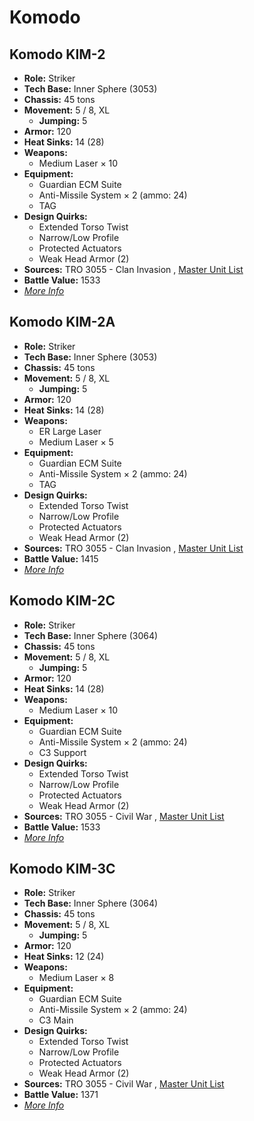 # Komodo 

## Komodo KIM-2 

- **Role:** Striker 
- **Tech Base:** Inner Sphere (3053) 
- **Chassis:** 45 tons 
- **Movement:** 5 / 8, XL 
  - **Jumping:** 5 
- **Armor:** 120 
- **Heat Sinks:** 14 (28) 
- **Weapons:** 
  - Medium Laser × 10 
- **Equipment:** 
  - Guardian ECM Suite 
  - Anti-Missile System × 2 (ammo: 24) 
  - TAG 
- **Design Quirks:** 
  - Extended Torso Twist 
  - Narrow/Low Profile 
  - Protected Actuators 
  - Weak Head Armor (2) 
- **Sources:** TRO 3055 - Clan Invasion , [Master Unit List](http://masterunitlist.info/Unit/Details/1810) 
- **Battle Value:** 1533 
- [*More Info*](komodo/komodo_kim-2.md) 

## Komodo KIM-2A 

- **Role:** Striker 
- **Tech Base:** Inner Sphere (3053) 
- **Chassis:** 45 tons 
- **Movement:** 5 / 8, XL 
  - **Jumping:** 5 
- **Armor:** 120 
- **Heat Sinks:** 14 (28) 
- **Weapons:** 
  - ER Large Laser 
  - Medium Laser × 5 
- **Equipment:** 
  - Guardian ECM Suite 
  - Anti-Missile System × 2 (ammo: 24) 
  - TAG 
- **Design Quirks:** 
  - Extended Torso Twist 
  - Narrow/Low Profile 
  - Protected Actuators 
  - Weak Head Armor (2) 
- **Sources:** TRO 3055 - Clan Invasion , [Master Unit List](http://masterunitlist.info/Unit/Details/1811) 
- **Battle Value:** 1415 
- [*More Info*](komodo/komodo_kim-2a.md) 

## Komodo KIM-2C 

- **Role:** Striker 
- **Tech Base:** Inner Sphere (3064) 
- **Chassis:** 45 tons 
- **Movement:** 5 / 8, XL 
  - **Jumping:** 5 
- **Armor:** 120 
- **Heat Sinks:** 14 (28) 
- **Weapons:** 
  - Medium Laser × 10 
- **Equipment:** 
  - Guardian ECM Suite 
  - Anti-Missile System × 2 (ammo: 24) 
  - C3 Support 
- **Design Quirks:** 
  - Extended Torso Twist 
  - Narrow/Low Profile 
  - Protected Actuators 
  - Weak Head Armor (2) 
- **Sources:** TRO 3055 - Civil War , [Master Unit List](http://masterunitlist.info/Unit/Details/1812) 
- **Battle Value:** 1533 
- [*More Info*](komodo/komodo_kim-2c.md) 

## Komodo KIM-3C 

- **Role:** Striker 
- **Tech Base:** Inner Sphere (3064) 
- **Chassis:** 45 tons 
- **Movement:** 5 / 8, XL 
  - **Jumping:** 5 
- **Armor:** 120 
- **Heat Sinks:** 12 (24) 
- **Weapons:** 
  - Medium Laser × 8 
- **Equipment:** 
  - Guardian ECM Suite 
  - Anti-Missile System × 2 (ammo: 24) 
  - C3 Main 
- **Design Quirks:** 
  - Extended Torso Twist 
  - Narrow/Low Profile 
  - Protected Actuators 
  - Weak Head Armor (2) 
- **Sources:** TRO 3055 - Civil War , [Master Unit List](http://masterunitlist.info/Unit/Details/1813) 
- **Battle Value:** 1371 
- [*More Info*](komodo/komodo_kim-3c.md) 

